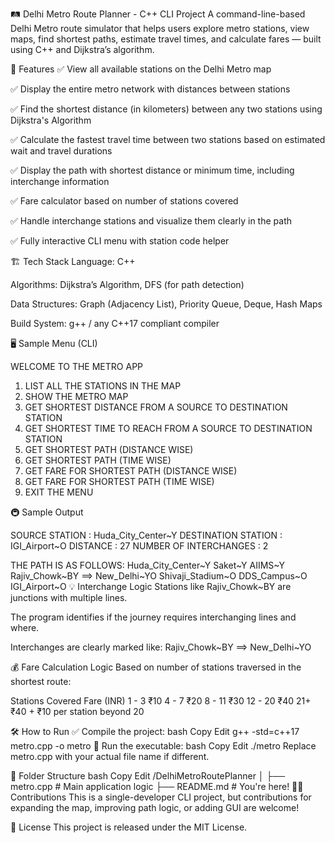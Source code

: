 🛤️ Delhi Metro Route Planner - C++ CLI Project
A command-line-based Delhi Metro route simulator that helps users explore metro stations, view maps, find shortest paths, estimate travel times, and calculate fares — built using C++ and Dijkstra’s algorithm.

📌 Features
✅ View all available stations on the Delhi Metro map

✅ Display the entire metro network with distances between stations

✅ Find the shortest distance (in kilometers) between any two stations using Dijkstra's Algorithm

✅ Calculate the fastest travel time between two stations based on estimated wait and travel durations

✅ Display the path with shortest distance or minimum time, including interchange information

✅ Fare calculator based on number of stations covered

✅ Handle interchange stations and visualize them clearly in the path

✅ Fully interactive CLI menu with station code helper

🏗️ Tech Stack
Language: C++

Algorithms: Dijkstra’s Algorithm, DFS (for path detection)

Data Structures: Graph (Adjacency List), Priority Queue, Deque, Hash Maps

Build System: g++ / any C++17 compliant compiler

🖥️ Sample Menu (CLI)

WELCOME TO THE METRO APP

1. LIST ALL THE STATIONS IN THE MAP
2. SHOW THE METRO MAP
3. GET SHORTEST DISTANCE FROM A SOURCE TO DESTINATION STATION
4. GET SHORTEST TIME TO REACH FROM A SOURCE TO DESTINATION STATION
5. GET SHORTEST PATH (DISTANCE WISE)
6. GET SHORTEST PATH (TIME WISE)
7. GET FARE FOR SHORTEST PATH (DISTANCE WISE)
8. GET FARE FOR SHORTEST PATH (TIME WISE)
9. EXIT THE MENU

🚇 Sample Output

SOURCE STATION : Huda_City_Center~Y
DESTINATION STATION : IGI_Airport~O
DISTANCE : 27
NUMBER OF INTERCHANGES : 2

THE PATH IS AS FOLLOWS:
Huda_City_Center~Y
Saket~Y
AIIMS~Y
Rajiv_Chowk~BY ==> New_Delhi~YO
Shivaji_Stadium~O
DDS_Campus~O
IGI_Airport~O
💡 Interchange Logic
Stations like Rajiv_Chowk~BY are junctions with multiple lines.

The program identifies if the journey requires interchanging lines and where.

Interchanges are clearly marked like:
Rajiv_Chowk~BY ==> New_Delhi~YO

💰 Fare Calculation Logic
Based on number of stations traversed in the shortest route:

Stations Covered	Fare (INR)
1 - 3	₹10
4 - 7	₹20
8 - 11	₹30
12 - 20	₹40
21+	₹40 + ₹10 per station beyond 20

🛠️ How to Run
✅ Compile the project:
bash
Copy
Edit
g++ -std=c++17 metro.cpp -o metro
🚀 Run the executable:
bash
Copy
Edit
./metro
Replace metro.cpp with your actual file name if different.

📁 Folder Structure
bash
Copy
Edit
/DelhiMetroRoutePlanner
│
├── metro.cpp        # Main application logic
├── README.md        # You're here!
🙋‍♂️ Contributions
This is a single-developer CLI project, but contributions for expanding the map, improving path logic, or adding GUI are welcome!

📜 License
This project is released under the MIT License.
